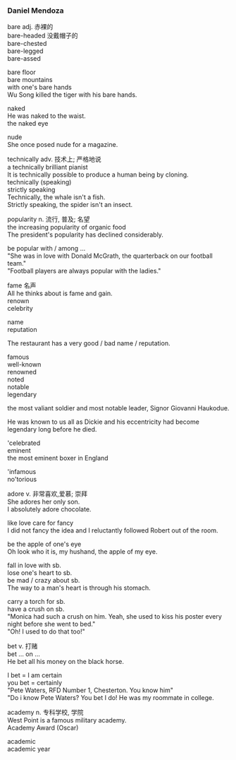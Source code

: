 ### Daniel Mendoza  
bare adj. 赤裸的  
bare-headed  没戴帽子的  
bare-chested  
bare-legged  
bare-assed  
  
bare floor  
bare mountains  
with one's bare hands  
Wu Song killed the tiger with his bare hands.  
  
naked  
He was naked to the waist.  
the naked eye  
  
nude  
She once posed nude for a magazine.  
  
technically adv. 技术上; 严格地说  
a technically brilliant pianist  
It is technically possible to produce a human being by cloning.  
technically (speaking)  
strictly speaking  
Technically, the whale isn't a fish.  
Strictly speaking, the spider isn't an insect.  
  
popularity n. 流行, 普及; 名望  
the increasing popularity of organic food  
The president's popularity has declined considerably.  
  
be popular with / among ...  
"She was in love with Donald McGrath, the quarterback on our football team."  
"Football players are always popular with the ladies."  
  
fame 名声  
All he thinks about is fame and gain.  
renown  
celebrity  
  
name  
reputation  
  
The restaurant has a very good / bad name / reputation.  
  
famous  
well-known  
renowned  
noted  
notable  
legendary  
  
the most valiant soldier and most notable leader, Signor Giovanni Haukodue.  
  
He was known to us all as Dickie and his eccentricity had become legendary long before he died.  
  
'celebrated  
eminent  
the most eminent boxer in England  
  
'infamous  
no'torious  
  
adore v. 非常喜欢,爱慕; 崇拜  
She adores her only son.  
I absolutely adore chocolate.  
  
like    love    care for    fancy  
I did not fancy the idea and I reluctantly followed Robert out of the room.  
  
be the apple of one's eye  
Oh look who it is, my hushand, the apple of my eye.  
  
fall in love with sb.  
lose one's heart to sb.  
be mad / crazy about sb.  
The way to a man's heart is through his stomach.  
  
carry a torch for sb.  
have a crush on sb.  
"Monica had such a crush on him. Yeah, she used to kiss his poster every night before she went to bed."  
"Oh! I used to do that too!"  
  
bet v. 打赌  
bet ... on ...  
He bet all his money on the black horse.  

I bet = I am certain  
you bet = certainly  
"Pete Waters, RFD Number 1, Chesterton. You know him"  
"Do i know Pete Waters? You bet I do! He was my roommate in college.  
  
academy n. 专科学校, 学院  
West Point is a famous military academy.  
Academy Award (Oscar)  
  
academic  
academic year  
